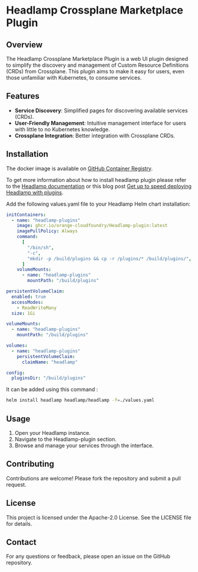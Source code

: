 # Headlamp Crossplane Marketplace Plugin
## Overview

The Headlamp Crossplane Marketplace Plugin is a web UI plugin designed to simplify the discovery and management of Custom Resource Definitions (CRDs) from Crossplane. This plugin aims to make it easy for users, even those unfamiliar with Kubernetes, to consume services.
## Features
* **Service Discovery**: Simplified pages for discovering available services (CRDs).
* **User-Friendly Management**: Intuitive management interface for users with little to no Kubernetes knowledge.
* **Crossplane Integration**: Better integration with Crossplane CRDs.

## Installation
The docker image is available on [GitHub Container Registry](https://github.com/orange-cloudfoundry/Headlamp-plugin/pkgs/container/headlamp-plugin).

To get more information about how to install headlamp plugin please refer to the [Headlamp documentation](https://headlamp.dev/docs/latest/development/plugins/building#shipping-and-deploying-plugins) or this blog post [Get up to speed deploying Headlamp with plugins](https://headlamp.dev/blog/2022/10/20/best-practices-for-deploying-headlamp-with-plugins).


Add the following values.yaml file to your Headlamp Helm chart installation:
``` yaml
initContainers:
  - name: "headlamp-plugins"
    image: ghcr.io/orange-cloudfoundry/Headlamp-plugin:latest
    imagePullPolicy: Always
    command:
      [
        "/bin/sh",
        "-c",
        "mkdir -p /build/plugins && cp -r /plugins/* /build/plugins/",
      ]
    volumeMounts:
      - name: "headlamp-plugins"
        mountPath: "/build/plugins"

persistentVolumeClaim:
  enabled: true
  accessModes:
    - ReadWriteMany
  size: 1Gi

volumeMounts:
  - name: "headlamp-plugins"
    mountPath: "/build/plugins"

volumes:
  - name: "headlamp-plugins"
    persistentVolumeClaim:
      claimName: "headlamp"

config:
  pluginsDir: "/build/plugins" 
  ```

It can be added using this command :
``` bash
helm install headlamp headlamp/headlamp -f=./values.yaml
```

## Usage

1. Open your Headlamp instance.
2. Navigate to the Headlamp-plugin section.
3. Browse and manage your services through the interface.

## Contributing
Contributions are welcome! Please fork the repository and submit a pull request.

## License

This project is licensed under the Apache-2.0 License. See the LICENSE file for details.

## Contact

For any questions or feedback, please open an issue on the GitHub repository.